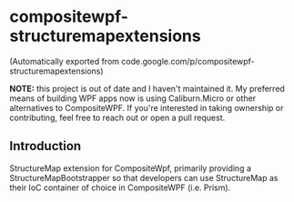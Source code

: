 # compositewpf-structuremapextensions

(Automatically exported from code.google.com/p/compositewpf-structuremapextensions)

__NOTE:__ this project is out of date and I haven't maintained it. My preferred means of building WPF apps now is using Caliburn.Micro or other alternatives to CompositeWPF. If you're interested in taking ownership or contributing, feel free to reach out or open a pull request.

## Introduction

StructureMap extension for CompositeWpf, primarily providing a StructureMapBootstrapper so that developers can use StructureMap as their IoC container of choice in CompositeWPF (i.e. Prism).
